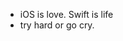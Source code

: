- iOS is love. Swift is life
- try hard or go cry.

<!---
pluggonmymac/pluggonmymac is a ✨ special ✨ repository because its `README.md` (this file) appears on your GitHub profile.
You can click the Preview link to take a look at your changes.
--->
